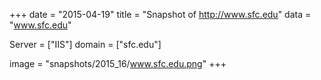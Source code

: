 
+++
date = "2015-04-19"
title = "Snapshot of http://www.sfc.edu"
data = "www.sfc.edu"

Server = ["IIS"]
domain = ["sfc.edu"]

  image = "snapshots/2015_16/www.sfc.edu.png"
+++
#
